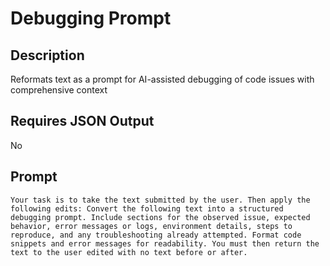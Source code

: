 # Debugging Prompt

## Description

Reformats text as a prompt for AI-assisted debugging of code issues with comprehensive context

## Requires JSON Output

No

## Prompt

```
Your task is to take the text submitted by the user. Then apply the following edits: Convert the following text into a structured debugging prompt. Include sections for the observed issue, expected behavior, error messages or logs, environment details, steps to reproduce, and any troubleshooting already attempted. Format code snippets and error messages for readability. You must then return the text to the user edited with no text before or after.
```
